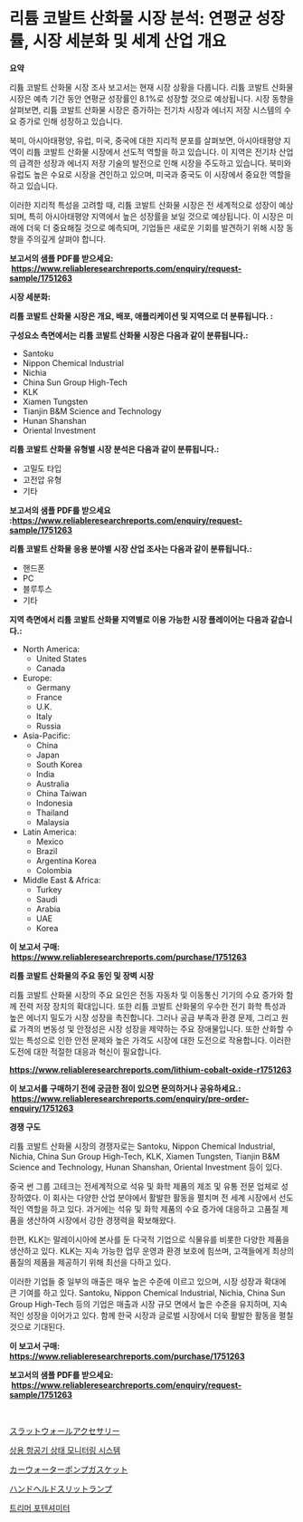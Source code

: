 <p><h1>리튬 코발트 산화물 시장 분석: 연평균 성장률, 시장 세분화 및 세계 산업 개요</h1></p><p><strong>요약</strong></p>
<p><p>리튬 코발트 산화물 시장 조사 보고서는 현재 시장 상황을 다룹니다. 리튬 코발트 산화물 시장은 예측 기간 동안 연평균 성장률인 8.1%로 성장할 것으로 예상됩니다. 시장 동향을 살펴보면, 리튬 코발트 산화물 시장은 증가하는 전기차 시장과 에너지 저장 시스템의 수요 증가로 인해 성장하고 있습니다.</p><p>북미, 아시아태평양, 유럽, 미국, 중국에 대한 지리적 분포를 살펴보면, 아시아태평양 지역이 리튬 코발트 산화물 시장에서 선도적 역할을 하고 있습니다. 이 지역은 전기차 산업의 급격한 성장과 에너지 저장 기술의 발전으로 인해 시장을 주도하고 있습니다. 북미와 유럽도 높은 수요로 시장을 견인하고 있으며, 미국과 중국도 이 시장에서 중요한 역할을 하고 있습니다.</p><p>이러한 지리적 특성을 고려할 때, 리튬 코발트 산화물 시장은 전 세계적으로 성장이 예상되며, 특히 아시아태평양 지역에서 높은 성장률을 보일 것으로 예상됩니다. 이 시장은 미래에 더욱 더 중요해질 것으로 예측되며, 기업들은 새로운 기회를 발견하기 위해 시장 동향을 주의깊게 살펴야 합니다.</p></p>
<p><strong>보고서의 샘플 PDF를 받으세요: &nbsp;<a href="https://www.reliableresearchreports.com/enquiry/request-sample/1751263">https://www.reliableresearchreports.com/enquiry/request-sample/1751263</a></strong></p>
<p><strong>시장 세분화:</strong></p>
<p><strong> 리튬 코발트 산화물 시장은 개요, 배포, 애플리케이션 및 지역으로 더 분류됩니다. :</strong></p>
<p><strong>구성요소 측면에서는 리튬 코발트 산화물 시장은 다음과 같이 분류됩니다.:</strong></p>
<p><ul><li>Santoku</li><li>Nippon Chemical Industrial</li><li>Nichia</li><li>China Sun Group High-Tech</li><li>KLK</li><li>Xiamen Tungsten</li><li>Tianjin B&M Science and Technology</li><li>Hunan Shanshan</li><li>Oriental Investment</li></ul></p>
<p><strong> 리튬 코발트 산화물 유형별 시장 분석은 다음과 같이 분류됩니다.:</strong></p>
<p><ul><li>고밀도 타입</li><li>고전압 유형</li><li>기타</li></ul></p>
<p><strong>보고서의 샘플 PDF를 받으세요 :<a href="https://www.reliableresearchreports.com/enquiry/request-sample/1751263">https://www.reliableresearchreports.com/enquiry/request-sample/1751263</a></strong></p>
<p><strong> 리튬 코발트 산화물 응용 분야별 시장 산업 조사는 다음과 같이 분류됩니다.:</strong></p>
<p><ul><li>핸드폰</li><li>PC</li><li>블루투스</li><li>기타</li></ul></p>
<p><strong>지역 측면에서 리튬 코발트 산화물 지역별로 이용 가능한 시장 플레이어는 다음과 같습니다.:</strong></p>
<p><ul>
    <li>
        North America:
        <ul>
            <li>United States</li>
            <li>Canada</li>
        </ul>
    </li>
    <li>
        Europe:
        <ul>
            <li>Germany</li>
            <li>France</li>
            <li>U.K.</li>
            <li>Italy</li>
            <li>Russia</li>
        </ul>
    </li>
    <li>
        Asia-Pacific:
        <ul>
            <li>China</li>
            <li>Japan</li>
            <li>South Korea</li>
            <li>India</li>
            <li>Australia</li>
            <li>China Taiwan</li>
            <li>Indonesia</li>
            <li>Thailand</li>
            <li>Malaysia</li>
        </ul>
    </li>
    <li>
        Latin America:
        <ul>
            <li>Mexico</li>
            <li>Brazil</li>
            <li>Argentina Korea</li>
            <li>Colombia</li>
        </ul>
    </li>
    <li>
        Middle East & Africa:
        <ul>
            <li>Turkey</li>
            <li>Saudi</li>
            <li>Arabia</li>
            <li>UAE</li>
            <li>Korea</li>
        </ul>
    </li>
    </ul></p>
<p><strong>이 보고서 구매: &nbsp;<a href="https://www.reliableresearchreports.com/purchase/1751263">https://www.reliableresearchreports.com/purchase/1751263</a></strong></p>
<p><strong>리튬 코발트 산화물의 주요 동인 및 장벽 시장</strong></p>
<p><p>리튬 코발트 산화물 시장의 주요 요인은 전동 자동차 및 이동통신 기기의 수요 증가와 함께 전력 저장 장치의 확대입니다. 또한 리튬 코발트 산화물의 우수한 전기 화학 특성과 높은 에너지 밀도가 시장 성장을 촉진합니다. 그러나 공급 부족과 환경 문제, 그리고 원료 가격의 변동성 및 안정성은 시장 성장을 제약하는 주요 장애물입니다. 또한 산화할 수 있는 특성으로 인한 안전 문제와 높은 가격도 시장에 대한 도전으로 작용합니다. 이러한 도전에 대한 적절한 대응과 혁신이 필요합니다.</p></p>
<p><strong><a href="https://www.reliableresearchreports.com/lithium-cobalt-oxide-r1751263">https://www.reliableresearchreports.com/lithium-cobalt-oxide-r1751263</a></strong></p>
<p><strong>이 보고서를 구매하기 전에 궁금한 점이 있으면 문의하거나 공유하세요.: &nbsp;<a href="https://www.reliableresearchreports.com/enquiry/pre-order-enquiry/1751263">https://www.reliableresearchreports.com/enquiry/pre-order-enquiry/1751263</a></strong></p>
<p><strong>경쟁 구도</strong></p>
<p><p>리튬 코발트 산화물 시장의 경쟁자로는 Santoku, Nippon Chemical Industrial, Nichia, China Sun Group High-Tech, KLK, Xiamen Tungsten, Tianjin B&M Science and Technology, Hunan Shanshan, Oriental Investment 등이 있다. </p><p>중국 썬 그룹 고테크는 전세계적으로 석유 및 화학 제품의 제조 및 유통 전문 업체로 성장하였다. 이 회사는 다양한 산업 분야에서 활발한 활동을 펼치며 전 세계 시장에서 선도적인 역할을 하고 있다. 과거에는 석유 및 화학 제품의 수요 증가에 대응하고 고품질 제품을 생산하여 시장에서 강한 경쟁력을 확보해왔다. </p><p>한편, KLK는 말레이시아에 본사를 둔 다국적 기업으로 식물유를 비롯한 다양한 제품을 생산하고 있다. KLK는 지속 가능한 업무 운영과 환경 보호에 힘쓰며, 고객들에게 최상의 품질의 제품을 제공하기 위해 최선을 다하고 있다.</p><p>이러한 기업들 중 일부의 매출은 매우 높은 수준에 이르고 있으며, 시장 성장과 확대에 큰 기여를 하고 있다. Santoku, Nippon Chemical Industrial, Nichia, China Sun Group High-Tech 등의 기업은 매출과 시장 규모 면에서 높은 수준을 유지하며, 지속적인 성장을 이어가고 있다. 함께 한국 시장과 글로벌 시장에서 더욱 활발한 활동을 펼칠 것으로 기대된다.</p></p>
<p><strong>이 보고서 구매: &nbsp; <a href="https://www.reliableresearchreports.com/purchase/1751263">https://www.reliableresearchreports.com/purchase/1751263</a></strong></p>
<p><strong>보고서의 샘플 PDF를 받으세요: &nbsp;<a href="https://www.reliableresearchreports.com/enquiry/request-sample/1751263">https://www.reliableresearchreports.com/enquiry/request-sample/1751263</a></strong><strong></strong></p>
<p>&nbsp;</p>
<p><p><a href="https://medium.com/@billyarton5656871/2024%E5%B9%B4%E3%81%8B%E3%82%892031%E5%B9%B4%E3%81%BE%E3%81%A7%E3%81%AE%E6%9C%9F%E9%96%93%E3%81%AB%E4%BA%88%E6%B8%AC%E3%81%95%E3%82%8C%E3%82%8B%E3%82%B9%E3%83%A9%E3%83%83%E3%83%88%E3%82%A6%E3%82%A9%E3%83%BC%E3%83%AB%E3%82%A2%E3%82%AF%E3%82%BB%E3%82%B5%E3%83%AA%E3%83%BC%E3%83%9E%E3%83%BC%E3%82%B1%E3%83%83%E3%83%88%E3%81%AE%E5%88%86%E6%9E%90%E3%81%A8%E3%82%B5%E3%82%A4%E3%82%BA%E4%BA%88%E6%B8%AC-45aa56a1fac7">スラットウォールアクセサリー</a></p><p><a href="https://medium.com/@chickenlegs8687/%EC%83%81%EC%9A%A9-%ED%95%AD%EA%B3%B5%EA%B8%B0-%EA%B1%B4%EA%B0%95-%EB%AA%A8%EB%8B%88%ED%84%B0%EB%A7%81-%EC%8B%9C%EC%8A%A4%ED%85%9C-%EC%8B%9C%EC%9E%A5-%EC%A0%84%EB%A7%9D-%EC%82%B0%EC%97%85-%EA%B0%9C%EC%9A%94-%EB%B0%8F-%EC%98%88%EC%B8%A1-2024%EB%85%84%EB%B6%80%ED%84%B0-2031%EB%85%84%EA%B9%8C%EC%A7%80-d5101ffa22fc">상용 항공기 상태 모니터링 시스템</a></p><p><a href="https://github.com/Sophiaard2003/Market-Research-Report-List-1/blob/main/347052425445.md">カーウォーターポンプガスケット</a></p><p><a href="https://medium.com/@elmoray21/%E3%83%8F%E3%83%B3%E3%83%89%E3%83%98%E3%83%AB%E3%83%89%E5%BC%8F%E3%82%B9%E3%83%AA%E3%83%83%E3%83%88%E3%83%A9%E3%83%B3%E3%83%97%E3%81%AE%E5%B8%82%E5%A0%B4%E3%82%B7%E3%82%A7%E3%82%A2%E3%81%AE%E9%80%B2%E5%8C%96%E3%81%A8%E5%B8%82%E5%A0%B4%E6%88%90%E9%95%B7%E3%83%88%E3%83%AC%E3%83%B3%E3%83%892024%E5%B9%B4%E3%81%8B%E3%82%892031%E5%B9%B4%E3%81%BE%E3%81%A7-95b8fdcef26a">ハンドヘルドスリットランプ</a></p><p><a href="https://medium.com/@deborahward03/%ED%8A%B8%EB%A6%AC%EB%A8%B8-%ED%8F%AC%ED%85%90%EC%85%94%EC%98%A4%EB%AF%B8%ED%84%B0-%EC%8B%9C%EC%9E%A5-%EB%8F%99%ED%96%A5-%EB%B0%8F-%EC%8B%9C%EC%9E%A5-%EB%B6%84%EC%84%9D%EC%9D%80-2024-2031%EB%85%84%EA%B9%8C%EC%A7%80-%EC%98%88%EC%B8%A1%EB%90%98%EC%97%88%EC%8A%B5%EB%8B%88%EB%8B%A4-cda1e372610e">트리머 포텐셔미터</a></p></p>